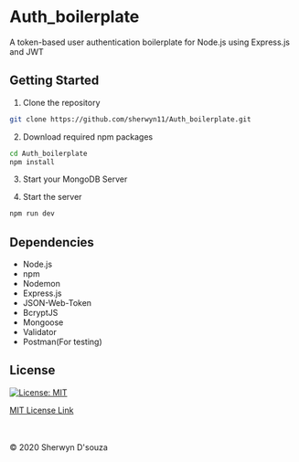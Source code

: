 # Auth_boilerplate

A token-based user authentication boilerplate for Node.js using Express.js and JWT

## Getting Started

1. Clone the repository
```bash
git clone https://github.com/sherwyn11/Auth_boilerplate.git
```
2. Download required npm packages
```bash
cd Auth_boilerplate
npm install
```
3. Start your MongoDB Server

4. Start the server
```bash
npm run dev
```

## Dependencies
<ul>
 <li>Node.js</li>
 <li>npm</li>
 <li>Nodemon</li>
 <li>Express.js</li>
 <li>JSON-Web-Token</li>
 <li>BcryptJS</li>
 <li>Mongoose</li>
 <li>Validator</li>
 <li>Postman(For testing)</li>
</ul>

## License

[![License: MIT](https://img.shields.io/badge/License-MIT-yellow.svg)](https://opensource.org/licenses/MIT)

[MIT License Link](https://github.com/sherwyn11/Auth_boilerplate/blob/master/LICENSE)

<br></br>
© 2020 Sherwyn D'souza
